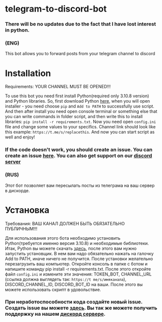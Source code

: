 # telegram-to-discord-bot
### There will be no updates due to the fact that I have lost interest in python. 

### (ENG)
This bot allows you to forward posts from your telegram channel to discord

# Installation

Requirements:
YOUR CHANNEL MUST BE OPENED!!!

To use this bot you need first install Python(required only 3.10.8 version) and Python libraries.
So, first download Python [here](https://www.python.org/downloads/release/python-3108/), when you will open installer - you need choose `pip` and `Add to PATH` to successfully use script. And then after install you need open console terminal or something else that you can write commands in folder script, and then write this to install libraries: `pip install -r requirements.txt`. Now you need open `config.ini` file and change some values to your specifics. Channel link should look like this example: `https://t.me/s/replacethis`. And now you can start script as well and enjoy!

### If the code doesn't work, you should create an issue. You can create an issue [here](https://github.com/npcx42/telegram-to-discord-bot/issues/). You can also get support on our [discord server](https://discord.gg/wjCMmS2Njw)

### (RUS)

Этот бот позволяет вам пересылать посты из телеграма на ваш сервер в дискорде.

# Установка

Требования:
ВАШ КАНАЛ ДОЛЖЕН БЫТЬ ОБЯЗАТЕЛЬНО ПУБЛИЧНЫМ!!!

Для использования этого бота необходимо установить Python(требуется именно версия 3.10.8) и необходимые библиотеки. Итак, Python вы можете скачать [здесь](https://www.python.org/downloads/release/python-3108/), после этого вам нужно запустить установщик. В нем вам надо обязательно нажать на галочку Add to PATH, иначе ничего не получится. После установки желательно перезагрузить ваш компьютер. Откройте консоль в папке с ботом и напишите команду pip install -r requirements.txt. После этого откройте файл `config.ini` и измените эти значения: TOKEN_BOT, CHANNEL_URL (ссылка должна выглядеть так: `https://t
me/s/имяканала`), DISCORD_CHANNEL_ID, DISCORD_BOT_ID на ваши. После этого вы можете использовать скрипт в удовольствие.


### При неработоспособности кода создайте новый issue. Создать issue вы можете [здесь](https://github.com/npcx42/telegram-to-discord-bot/issues/new). Вы так же можете получить поддержку на нашем [дискорд сервере](https://discord.gg/wjCMmS2Njw).

